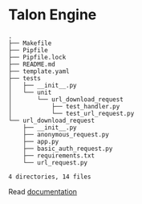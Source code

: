 # Talon Engine

```
.
├── Makefile
├── Pipfile
├── Pipfile.lock
├── README.md
├── template.yaml
├── tests
│   ├── __init__.py
│   └── unit
│       └── url_download_request
│           ├── test_handler.py
│           └── test_url_request.py
└── url_download_request
    ├── __init__.py
    ├── anonymous_request.py
    ├── app.py
    ├── basic_auth_request.py
    ├── requirements.txt
    └── url_request.py

4 directories, 14 files
```

Read [documentation](https://github.dxc.com/talon/talon-engine/wiki)